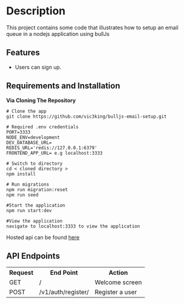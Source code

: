 # Description

This project contains some code that illustrates how to setup an email queue in a nodejs application using bullJs

## Features
* Users can sign up.

## Requirements and Installation
**Via Cloning The Repository**
```
# Clone the app
git clone https://github.com/vic3king/bulljs-email-setup.git

# Required .env credentials
PORT=3333
NODE_ENV=development
DEV_DATABASE_URL=
REDIS_URL='redis://127.0.0.1:6379'
FRONTEND_APP_URL= e.g localhost:3333

# Switch to directory
cd < cloned directory >
npm install

# Run migrations
npm run migration:reset
npm run seed

#Start the application
npm run start:dev

#View the application
navigate to localhost:3333 to view the application
```


Hosted api can be found [here]()


## API Endpoints
<table>
  <tr>
      <th>Request</th>
      <th>End Point</th>
      <th>Action</th>
  </tr>
    <tr>
      <td>GET</td>
      <td>/</td>
      <td>Welcome screen</td>
  </tr>
   <tr>
    <td>POST</td>
    <td>/v1/auth/register/</td>
    <td>Register a user</td>
  </tr>
</table>